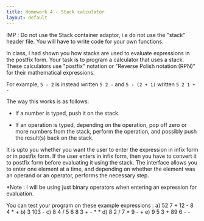 ```yaml
---
title: Homework 4 - Stack calculator
layout: default
---
```


IMP : Do not use the Stack container adaptor, i.e do not use the "stack" header file. You will have to write code for your own functions.

In class, I had shown you how stacks are used to evaluate expressions
in the postfix form.
Your task is to program a calculator that uses a stack. These
calculators use "postfix" notation or "Reverse Polish notation (RPN)"
for their mathematical expressions.

For example, `5 - 2` is instead written `5 2 -` and `5 - (2 + 1)`
written `5 2 1 + -`

The way this works is as follows:

  * If a number is typed, push it on the stack.

  * If an operation is typed, depending on the operation, pop off zero
    or more numbers from the stack, perform the operation, and
    possibly push the result(s) back on the stack.

It is upto you whether you want the user to enter the expression in infix form
or in postfix form. If the user enters in infix form, then you have to convert it to 
postfix form before evaluating it using the stack. 
The interface allows you to enter one element at a time, and depending on whether the
element was an operand or an operator, performs the necessary step.


*Note : I will be using just binary operators when entering an expression for evaluation.

You can test your program on these example expressions :
a) 52 7 + 12 - 8 4 * +
b) 3 103 - 
c) 8 4 / 5 6 8 3 + - * *
d) 8 2 / 7 * 9 - +
e) 9 5 3 + 89 6 - - 

